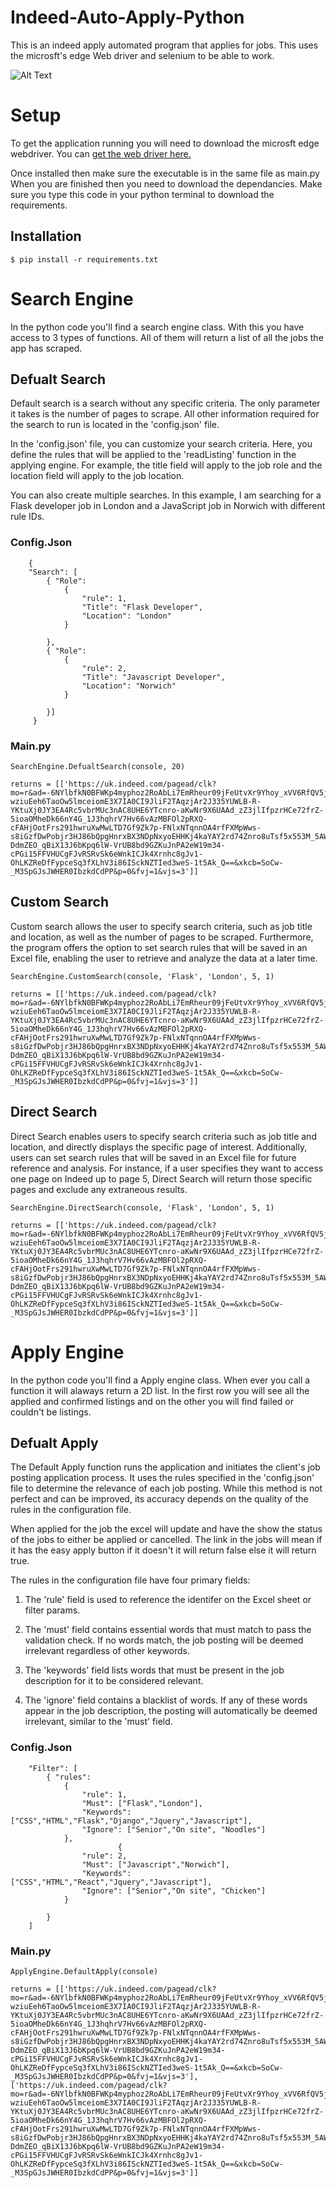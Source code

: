 # Indeed-Auto-Apply-Python
This is an indeed apply automated program that applies for jobs.
This uses the microsft's edge Web driver and selenium to be able to work.

![Alt Text](https://media4.giphy.com/media/v1.Y2lkPTc5MGI3NjExZjJmMzRhODUzZGNkMzBmYzcxNmZlNTY4YTdhY2M4MDIzMjllYjA4MSZjdD1n/quLdspjzl02UkpxpCS/giphy.gif)

# Setup
To get the application running you will need to download the microsft edge webdriver. 
You can [get the web driver here.](https://developer.microsoft.com/en-us/microsoft-edge/tools/webdriver/)

Once installed then make sure the executable is in the same file as main.py When you are finished then you need to download the dependancies.
Make sure you type this code in your python terminal to download the requirements.

## Installation
```
$ pip install -r requirements.txt
```

# Search Engine
In the python code you'll find a search engine class.
With this you have access to 3 types of functions. All of them will return a list of all the jobs the app has scraped.

## Defualt Search

Default search is a search without any specific criteria. The only parameter it takes is the number of pages to scrape. All other information required for the search to run is located in the 'config.json' file.

In the 'config.json' file, you can customize your search criteria. Here, you define the rules that will be applied to the 'readListing' function in the applying engine. For example, the title field will apply to the job role and the location field will apply to the job location.

You can also create multiple searches. In this example, I am searching for a Flask developer job in London and a JavaScript job in Norwich with different rule IDs.


### Config.Json
```
    {
    "Search": [
        { "Role": 
            {
                "rule": 1,
                "Title": "Flask Developer",
                "Location": "London"
            }
            
        },
        { "Role": 
            {
                "rule": 2,
                "Title": "Javascript Developer",
                "Location": "Norwich"
            }
            
        }]
     }
```


### Main.py
```
SearchEngine.DefualtSearch(console, 20)

returns = [['https://uk.indeed.com/pagead/clk?mo=r&ad=-6NYlbfkN0BFWKp4myphoz2RoAbLi7EmRheur09jFeUtvXr9Yhoy_xVV6RfQV5j6p1bFfTvlS-wziuEeh6TaoOw5lmceiomE3X7IA0CI9JliF2TAqzjAr2J335YUWLB-R-YKtuXj0JY3EA4Rc5vbrMUc3nAC8UHE6YTcnro-aKwNr9X6UAAd_zZ3jlIfpzrHCe72frZ-5ioaOMheDk66nY4G_1J3hqhrV7Hv66vAzMBFOl2pRXQ-cFAHjOotFrs291hwruXwMwLTD7Gf9Zk7p-FNlxNTqnnOA4rfFXMpWws-s8iGzfDwPobjr3HJ86bQpgHnrxBX3NDpNxyoEHHKj4kaYAY2rd74Znro8uTsf5x553M_5AWSdG1coC9CiZFKMKXFlF4QZYIcXRNTUMvkmXIj0MtMYmYJFxDf2E81dr-DdmZEO_qBiX13J6bKpq6lW-VrUB8bd9GZKuJnPA2eW19m34-cPGi15FFVHUCgFJvRSRvSk6eWnkICJk4Xrnhc8gJv1-OhLKZReDfFypceSq3fXLhV3i86ISckNZTIed3weS-1t5Ak_Q==&xkcb=SoCw-_M3SpGJsJWHER0IbzkdCdPP&p=0&fvj=1&vjs=3']]

```

## Custom Search

Custom search allows the user to specify search criteria, such as job title and location, as well as the number of pages to be scraped. Furthermore, the program offers the option to set search rules that will be saved in an Excel file, enabling the user to retrieve and analyze the data at a later time.

```
SearchEngine.CustomSearch(console, 'Flask', 'London', 5, 1)

returns = [['https://uk.indeed.com/pagead/clk?mo=r&ad=-6NYlbfkN0BFWKp4myphoz2RoAbLi7EmRheur09jFeUtvXr9Yhoy_xVV6RfQV5j6p1bFfTvlS-wziuEeh6TaoOw5lmceiomE3X7IA0CI9JliF2TAqzjAr2J335YUWLB-R-YKtuXj0JY3EA4Rc5vbrMUc3nAC8UHE6YTcnro-aKwNr9X6UAAd_zZ3jlIfpzrHCe72frZ-5ioaOMheDk66nY4G_1J3hqhrV7Hv66vAzMBFOl2pRXQ-cFAHjOotFrs291hwruXwMwLTD7Gf9Zk7p-FNlxNTqnnOA4rfFXMpWws-s8iGzfDwPobjr3HJ86bQpgHnrxBX3NDpNxyoEHHKj4kaYAY2rd74Znro8uTsf5x553M_5AWSdG1coC9CiZFKMKXFlF4QZYIcXRNTUMvkmXIj0MtMYmYJFxDf2E81dr-DdmZEO_qBiX13J6bKpq6lW-VrUB8bd9GZKuJnPA2eW19m34-cPGi15FFVHUCgFJvRSRvSk6eWnkICJk4Xrnhc8gJv1-OhLKZReDfFypceSq3fXLhV3i86ISckNZTIed3weS-1t5Ak_Q==&xkcb=SoCw-_M3SpGJsJWHER0IbzkdCdPP&p=0&fvj=1&vjs=3']]

```

## Direct Search

Direct Search enables users to specify search criteria such as job title and location, and directly displays the specific page of interest. Additionally, users can set search rules that will be saved in an Excel file for future reference and analysis. For instance, if a user specifies they want to access one page on Indeed up to page 5, Direct Search will return those specific pages and exclude any extraneous results.

```
SearchEngine.DirectSearch(console, 'Flask', 'London', 5, 1)

returns = [['https://uk.indeed.com/pagead/clk?mo=r&ad=-6NYlbfkN0BFWKp4myphoz2RoAbLi7EmRheur09jFeUtvXr9Yhoy_xVV6RfQV5j6p1bFfTvlS-wziuEeh6TaoOw5lmceiomE3X7IA0CI9JliF2TAqzjAr2J335YUWLB-R-YKtuXj0JY3EA4Rc5vbrMUc3nAC8UHE6YTcnro-aKwNr9X6UAAd_zZ3jlIfpzrHCe72frZ-5ioaOMheDk66nY4G_1J3hqhrV7Hv66vAzMBFOl2pRXQ-cFAHjOotFrs291hwruXwMwLTD7Gf9Zk7p-FNlxNTqnnOA4rfFXMpWws-s8iGzfDwPobjr3HJ86bQpgHnrxBX3NDpNxyoEHHKj4kaYAY2rd74Znro8uTsf5x553M_5AWSdG1coC9CiZFKMKXFlF4QZYIcXRNTUMvkmXIj0MtMYmYJFxDf2E81dr-DdmZEO_qBiX13J6bKpq6lW-VrUB8bd9GZKuJnPA2eW19m34-cPGi15FFVHUCgFJvRSRvSk6eWnkICJk4Xrnhc8gJv1-OhLKZReDfFypceSq3fXLhV3i86ISckNZTIed3weS-1t5Ak_Q==&xkcb=SoCw-_M3SpGJsJWHER0IbzkdCdPP&p=0&fvj=1&vjs=3']]

```

# Apply Engine
In the python code you'll find a Apply engine class. When ever you call a function it will alaways return a 2D list. In the first row you will see all the applied and confirmed listings and on the other you will find failed or couldn't be listings.

## Defualt Apply

The Default Apply function runs the application and initiates the client's job posting application process. It uses the rules specified in the 'config.json' file to determine the relevance of each job posting. While this method is not perfect and can be improved, its accuracy depends on the quality of the rules in the configuration file.

When applied for the job the excel will update and have the show the status of the jobs to either be applied or cancelled.
The link in the jobs will mean if it has the easy apply button if it doesn't it will return false else it will return true.

The rules in the configuration file have four primary fields:

1. The 'rule' field is used to reference the identifer on the Excel sheet or filter params. 

2. The 'must' field contains essential words that must match to pass the validation check. If no words match, the job posting will be deemed irrelevant regardless of other keywords. 

3. The 'keywords' field lists words that must be present in the job description for it to be considered relevant. 

4. The 'ignore' field contains a blacklist of words. If any of these words appear in the job description, the posting will automatically be deemed irrelevant, similar to the 'must' field.


### Config.Json
```
    "Filter": [
        { "rules": 
            {
                "rule": 1,
                "Must": ["Flask","London"],
                "Keywords": ["CSS","HTML","Flask","Django","Jquery","Javascript"],
                "Ignore": ["Senior","On site", "Noodles"]
            },
                        {
                "rule": 2,
                "Must": ["Javascript","Norwich"],
                "Keywords": ["CSS","HTML","React","Jquery","Javascript"],
                "Ignore": ["Senior","On site", "Chicken"]
            }
            
        }
    ]
```

### Main.py
```
ApplyEngine.DefaultApply(console)

returns = [['https://uk.indeed.com/pagead/clk?mo=r&ad=-6NYlbfkN0BFWKp4myphoz2RoAbLi7EmRheur09jFeUtvXr9Yhoy_xVV6RfQV5j6p1bFfTvlS-wziuEeh6TaoOw5lmceiomE3X7IA0CI9JliF2TAqzjAr2J335YUWLB-R-YKtuXj0JY3EA4Rc5vbrMUc3nAC8UHE6YTcnro-aKwNr9X6UAAd_zZ3jlIfpzrHCe72frZ-5ioaOMheDk66nY4G_1J3hqhrV7Hv66vAzMBFOl2pRXQ-cFAHjOotFrs291hwruXwMwLTD7Gf9Zk7p-FNlxNTqnnOA4rfFXMpWws-s8iGzfDwPobjr3HJ86bQpgHnrxBX3NDpNxyoEHHKj4kaYAY2rd74Znro8uTsf5x553M_5AWSdG1coC9CiZFKMKXFlF4QZYIcXRNTUMvkmXIj0MtMYmYJFxDf2E81dr-DdmZEO_qBiX13J6bKpq6lW-VrUB8bd9GZKuJnPA2eW19m34-cPGi15FFVHUCgFJvRSRvSk6eWnkICJk4Xrnhc8gJv1-OhLKZReDfFypceSq3fXLhV3i86ISckNZTIed3weS-1t5Ak_Q==&xkcb=SoCw-_M3SpGJsJWHER0IbzkdCdPP&p=0&fvj=1&vjs=3'],['https://uk.indeed.com/pagead/clk?mo=r&ad=-6NYlbfkN0BFWKp4myphoz2RoAbLi7EmRheur09jFeUtvXr9Yhoy_xVV6RfQV5j6p1bFfTvlS-wziuEeh6TaoOw5lmceiomE3X7IA0CI9JliF2TAqzjAr2J335YUWLB-R-YKtuXj0JY3EA4Rc5vbrMUc3nAC8UHE6YTcnro-aKwNr9X6UAAd_zZ3jlIfpzrHCe72frZ-5ioaOMheDk66nY4G_1J3hqhrV7Hv66vAzMBFOl2pRXQ-cFAHjOotFrs291hwruXwMwLTD7Gf9Zk7p-FNlxNTqnnOA4rfFXMpWws-s8iGzfDwPobjr3HJ86bQpgHnrxBX3NDpNxyoEHHKj4kaYAY2rd74Znro8uTsf5x553M_5AWSdG1coC9CiZFKMKXFlF4QZYIcXRNTUMvkmXIj0MtMYmYJFxDf2E81dr-DdmZEO_qBiX13J6bKpq6lW-VrUB8bd9GZKuJnPA2eW19m34-cPGi15FFVHUCgFJvRSRvSk6eWnkICJk4Xrnhc8gJv1-OhLKZReDfFypceSq3fXLhV3i86ISckNZTIed3weS-1t5Ak_Q==&xkcb=SoCw-_M3SpGJsJWHER0IbzkdCdPP&p=0&fvj=1&vjs=3']]

```


